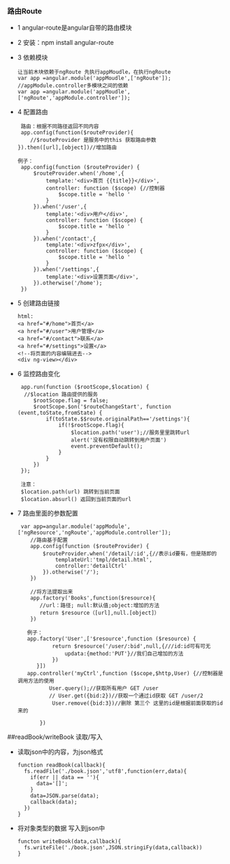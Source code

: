 ### 路由Route - 1 angular-route是angular自带的路由模块 - 2 安装：npm install angular-route - 3 依赖模块            让当前木块依赖于ngRoute 先执行appMoudle，在执行ngRoute       var app =angular.module('appMoudle',['ngRoute']);       //appModule.controller多模块之间的依赖       var app =angular.module('appMoudle',['ngRoute','appModule.controller']);  - 4 配置路由                路由：根据不同路径返回不同内容        app.config(function($routeProvider){           //$routeProvider 是服务中的this 获取路由参数       }).then([url],[object])//增加路由              例子：        app.config(function ($routeProvider) {            $routeProvider.when('/home',{                template:'<div>首页 {{title}}</div>',                controller: function ($scope) {//控制器                    $scope.title = 'hello '                }            }).when('/user',{                template:'<div>用户</div>',                controller: function ($scope) {                    $scope.title = 'hello '                }            }).when('/contact',{                template:'<div>zfpx</div>',                controller: function ($scope) {                    $scope.title = 'hello '                }            }).when('/settings',{                template:'<div>设置页面</div>',            }).otherwise('/home');        })         - 5 创建路由链接            html:       <a href="#/home">首页</a>       <a href="#/user">用户管理</a>       <a href="#/contact">联系</a>       <a href="#/settings">设置</a>       <!--将页面的内容编辑进去-->       <div ng-view></div>  - 6 监控路由变化           app.run(function ($rootScope,$location) {         //$location 路由提供的服务            $rootScope.flag = false;            $rootScope.$on('$routeChangeStart', function (event,toState,fromState) {                if(toState.$$route.originalPath=='/settings'){                    if(!$rootScope.flag){                        $location.path('user');//服务里里跳转url                        alert('没有权限自动跳转到用户页面')                        event.preventDefault();                    }                }            })        });                注意：        $location.path(url) 跳转到当前页面        $location.absurl() 返回到当前页面的url  - 7 路由里面的参数配置           var app=angular.module('appModule',['ngResource','ngRoute','appModule.controller']);           //路由基于配置           app.config(function ($routeProvider) {               $routeProvider.when('/detail/:id',{//表示id要有，但是随即的                   templateUrl:'tmpl/detail.html',                   controller:'detailCtrl'               }).otherwise('/');           })                      //将方法提取出来           app.factory('Books',function($resource){              //url：路径; null:默认值;object:增加的方法              return $resource（[url],null.[object]）           })                    例子：          app.factory('User',['$resource',function ($resource) {                  return $resource('/user/:bid',null,{///id:id可有可无                      updata:{method:'PUT'}//我们自己增加的方法                  })             }])          app.controller('myCtrl',function ($scope,$http,User) {//控制器是调用方法的使用                 User.query();//获取所有用户 GET /user                 // User.get({bid:2})//获取一个通过id获取 GET /user/2                  User.remove({bid:3})//删除 第三个 这里的id是根据前面获取的id来的                            })              ##readBook/writeBook 读取/写入 - 读取json中的内容，为json格式           function readBook(callback){         fs.readFile('./book.json','utf8',function(err,data){           if(err || data == ''){             data='[]';           }           data=JSON.parse(data);           callback(data);         })       }  - 将对象类型的数据 写入到json中           functon writeBook(data,callback){         fs.writeFile('./book.json',JSON.stringiFy(data,callback))       }        